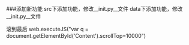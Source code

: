 ###添加新功能
src下添加功能，修改__init.py__文件
data下添加功能，修改__init.py__文件

滚到最后
web.executeJS("var q = document.getElementById('Content').scrollTop=10000")

